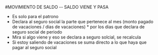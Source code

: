 
#MOVIMIENTO DE SALDO -- SALDO VIENE Y PASA

* Es solo para el patrono
* Declara al seguro social la parte que pertenece al mes (monto pagado de vacaciones / dias de vacaciones) * por los dias que declara de seguro social de periodo
* Mira si algo viene y eso se declara a seguro solcial, se recalcula
* Si estoy saliendo de vacaciones se suma directo a lo que haya que pagar al seguro social

